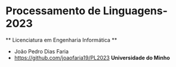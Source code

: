 # Processamento de Linguagens-2023
** Licenciatura em Engenharia Informática **
* João Pedro Dias Faria
* https://github.com/joaofaria19/PL2023
**Universidade do Minho**

